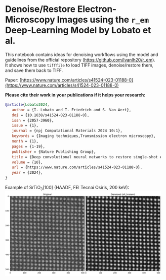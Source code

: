 # Denoise/Restore Electron-Microscopy Images using the `r_em` Deep-Learning Model by Lobato et al.

This notebook contains ideas for denoising workflows using the model and guidelines from the official repository (https://github.com/Ivanlh20/r_em).  
It shows how to use `tifffile` to load TIFF images, denoise/restore them, and save them back to TIFF.  

Paper: [https://www.nature.com/articles/s41524-023-01188-0](https://www.nature.com/articles/s41524-023-01188-0)

**Please cite their work in your publications if it helps your research:**
```bibtex
@article{Lobato2024,
   author = {I. Lobato and T. Friedrich and S. Van Aert},
   doi = {10.1038/s41524-023-01188-0},
   issn = {2057-3960},
   issue = {1},
   journal = {npj Computational Materials 2024 10:1},
   keywords = {Imaging techniques,Transmission electron microscopy},
   month = {1},
   pages = {1-19},
   publisher = {Nature Publishing Group},
   title = {Deep convolutional neural networks to restore single-shot electron microscopy images},
   volume = {10},
   url = {https://www.nature.com/articles/s41524-023-01188-0},
   year = {2024},
}
```

Example of SrTiO$_3$[100] (HAADF, FEI Tecnai Osiris, 200 keV):
![Two images showing a noisy and denoised version of an atomic-resolution HAADF-STEM image.](demo.png "SrTiO3 example from a Tecnai Osiris.")
